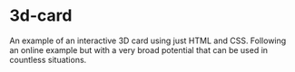 # 3d-card
An example of an interactive 3D card using just HTML and CSS. Following an online example but with a very broad potential that can be used in countless situations.
